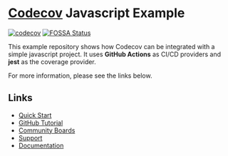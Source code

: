 # [Codecov](https://codecov.io) Javascript Example
[![codecov](https://codecov.io/github/codecov/example-javascript/branch/main/graph/badge.svg?token=JFXAG3vvev)](https://app.codecov.io/github/codecov/example-javascript)
[![FOSSA Status](https://app.fossa.com/api/projects/git%2Bgithub.com%2Fcodecov%2Fexample-javascript.svg?type=shield)](https://app.fossa.com/projects/git%2Bgithub.com%2Fcodecov%2Fexample-javascript?ref=badge_shield)

This example repository shows how Codecov can be integrated with a simple javascript project. It uses **GitHub Actions** as CI/CD providers and **jest** as the coverage provider.

For more information, please see the links below.

## Links
- [Quick Start](https://docs.codecov.com/docs/quick-start)
- [GitHub Tutorial](https://docs.codecov.com/docs/github-tutorial)
- [Community Boards](https://community.codecov.io)
- [Support](https://codecov.io/support)
- [Documentation](https://docs.codecov.io)

